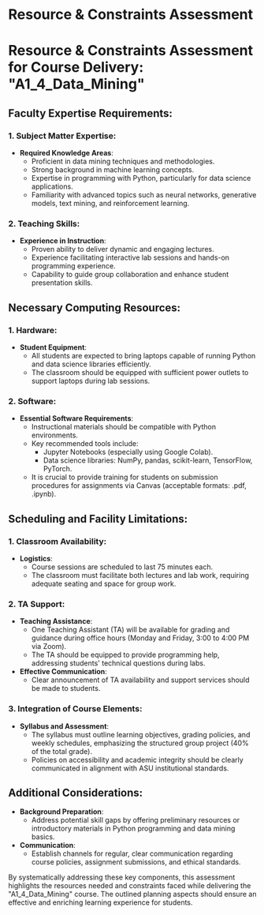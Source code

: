 Resource & Constraints Assessment
=================================

# Resource & Constraints Assessment for Course Delivery: "A1_4_Data_Mining"

## Faculty Expertise Requirements:
### 1. Subject Matter Expertise:
- **Required Knowledge Areas**:
  - Proficient in data mining techniques and methodologies.
  - Strong background in machine learning concepts.
  - Expertise in programming with Python, particularly for data science applications.
  - Familiarity with advanced topics such as neural networks, generative models, text mining, and reinforcement learning.

### 2. Teaching Skills:
- **Experience in Instruction**:
  - Proven ability to deliver dynamic and engaging lectures.
  - Experience facilitating interactive lab sessions and hands-on programming experience.
  - Capability to guide group collaboration and enhance student presentation skills.

## Necessary Computing Resources:
### 1. Hardware:
- **Student Equipment**:
  - All students are expected to bring laptops capable of running Python and data science libraries efficiently.
  - The classroom should be equipped with sufficient power outlets to support laptops during lab sessions.

### 2. Software:
- **Essential Software Requirements**:
  - Instructional materials should be compatible with Python environments.
  - Key recommended tools include:
    - Jupyter Notebooks (especially using Google Colab).
    - Data science libraries: NumPy, pandas, scikit-learn, TensorFlow, PyTorch.
  - It is crucial to provide training for students on submission procedures for assignments via Canvas (acceptable formats: .pdf, .ipynb).

## Scheduling and Facility Limitations:
### 1. Classroom Availability:
- **Logistics**:
  - Course sessions are scheduled to last 75 minutes each.
  - The classroom must facilitate both lectures and lab work, requiring adequate seating and space for group work.

### 2. TA Support:
- **Teaching Assistance**:
  - One Teaching Assistant (TA) will be available for grading and guidance during office hours (Monday and Friday, 3:00 to 4:00 PM via Zoom).
  - The TA should be equipped to provide programming help, addressing students' technical questions during labs.
- **Effective Communication**:
  - Clear announcement of TA availability and support services should be made to students.

### 3. Integration of Course Elements:
- **Syllabus and Assessment**:
  - The syllabus must outline learning objectives, grading policies, and weekly schedules, emphasizing the structured group project (40% of the total grade).
  - Policies on accessibility and academic integrity should be clearly communicated in alignment with ASU institutional standards.

## Additional Considerations:
- **Background Preparation**:
  - Address potential skill gaps by offering preliminary resources or introductory materials in Python programming and data mining basics.
- **Communication**:
  - Establish channels for regular, clear communication regarding course policies, assignment submissions, and ethical standards.

By systematically addressing these key components, this assessment highlights the resources needed and constraints faced while delivering the "A1_4_Data_Mining" course. The outlined planning aspects should ensure an effective and enriching learning experience for students.